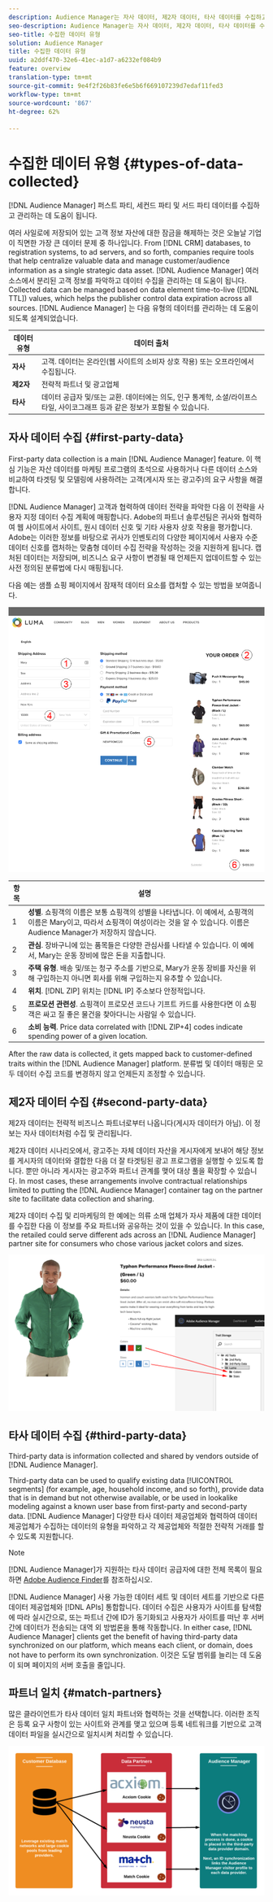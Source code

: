 ```yaml
---
description: Audience Manager는 자사 데이터, 제2자 데이터, 타사 데이터를 수집하고 관리하는 데 도움이 됩니다.
seo-description: Audience Manager는 자사 데이터, 제2자 데이터, 타사 데이터를 수집하고 관리하는 데 도움이 됩니다.
seo-title: 수집한 데이터 유형
solution: Audience Manager
title: 수집한 데이터 유형
uuid: a2ddf470-32e6-41ec-a1d7-a6232ef084b9
feature: overview
translation-type: tm+mt
source-git-commit: 9e4f2f26b83fe6e5b6f669107239d7edaf11fed3
workflow-type: tm+mt
source-wordcount: '867'
ht-degree: 62%

---
```



# 수집한 데이터 유형 {#types-of-data-collected}

[!DNL Audience Manager] 퍼스트 파티, 세컨드 파티 및 서드 파티 데이터를 수집하고 관리하는 데 도움이 됩니다.

여러 사일로에 저장되어 있는 고객 정보 자산에 대한 잠금을 해제하는 것은 오늘날 기업이 직면한 가장 큰 데이터 문제 중 하나입니다. From [!DNL CRM] databases, to registration systems, to ad servers, and so forth, companies require tools that help centralize valuable data and manage customer/audience information as a single strategic data asset. [!DNL Audience Manager] 여러 소스에서 분리된 고객 정보를 파악하고 데이터 수집을 관리하는 데 도움이 됩니다. Collected data can be managed based on data element time-to-live ([!DNL TTL]) values, which helps the publisher control data expiration across all sources. [!DNL Audience Manager] 는 다음 유형의 데이터를 관리하는 데 도움이 되도록 설계되었습니다.

| 데이터 유형 | 데이터 출처 |
|---|---|
| **자사** | 고객. 데이터는 온라인(웹 사이트의 소비자 상호 작용) 또는 오프라인에서 수집됩니다. |
| **제2자** | 전략적 파트너 및 광고업체 |
| **타사** | 데이터 공급자 및/또는 교환. 데이터에는 의도, 인구 통계학, 소셜/라이프스타일, 사이코그래프 등과 같은 정보가 포함될 수 있습니다. |

## 자사 데이터 수집 {#first-party-data}

First-party data collection is a main [!DNL Audience Manager] feature. 이 핵심 기능은 자산 데이터를 마케팅 프로그램의 초석으로 사용하거나 다른 데이터 소스와 비교하여 타겟팅 및 모델링에 사용하려는 고객(게시자 또는 광고주)의 요구 사항을 해결합니다.

[!DNL Audience Manager] 고객과 협력하여 데이터 전략을 파악한 다음 이 전략을 사용자 지정 데이터 수집 계획에 매핑합니다. Adobe의 파트너 솔루션팀은 귀사와 협력하여 웹 사이트에서 사이트, 원시 데이터 신호 및 기타 사용자 상호 작용을 평가합니다. Adobe는 이러한 정보를 바탕으로 귀사가 인벤토리의 다양한 페이지에서 사용자 수준 데이터 신호를 캡처하는 맞춤형 데이터 수집 전략을 작성하는 것을 지원하게 됩니다. 캡처된 데이터는 저장되며, 비즈니스 요구 사항이 변경될 때 언제든지 업데이트할 수 있는 사전 정의된 분류법에 다시 매핑됩니다.

다음 예는 샘플 쇼핑 페이지에서 잠재적 데이터 요소를 캡처할 수 있는 방법을 보여줍니다.

![shopping-cart-data](assets/shopping-cart-data.png)

| 항목 | 설명 |
|---|---|
| 1 | **성별**. 쇼핑객의 이름은 보통 쇼핑객의 성별을 나타냅니다. 이 예에서, 쇼핑객의 이름은 Mary이고, 따라서 쇼핑객이 여성이라는 것을 알 수 있습니다. 이름은 Audience Manager가 저장하지 않습니다. |
| 2 | **관심**. 장바구니에 있는 품목들은 다양한 관심사를 나타낼 수 있습니다. 이 예에서, Mary는 운동 장비에 많은 돈을 지출합니다. |
| 3 | **주택 유형**. 배송 및/또는 청구 주소를 기반으로, Mary가 운동 장비를 자신을 위해 구입하는지 아니면 회사를 위해 구입하는지 유추할 수 있습니다. |
| 4 | **위치**. [!DNL ZIP] 위치는 [!DNL IP] 주소보다 안정적입니다. |
| 5 | **프로모션 관련성**. 쇼핑객이 프로모션 코드나 기프트 카드를 사용한다면 이 쇼핑객은 싸고 질 좋은 물건을 찾아다니는 사람일 수 있습니다. |
| 6 | **소비 능력**. Price data correlated with [!DNL ZIP+4] codes indicate spending power of a given location. |

After the raw data is collected, it gets mapped back to customer-defined traits within the [!DNL Audience Manager] platform. 분류법 및 데이터 매핑은 모두 데이터 수집 코드를 변경하지 않고 언제든지 조정할 수 있습니다.

## 제2자 데이터 수집 {#second-party-data}

제2자 데이터는 전략적 비즈니스 파트너로부터 나옵니다(게시자 데이터가 아님). 이 정보는 자사 데이터처럼 수집 및 관리됩니다.

제2자 데이터 시나리오에서, 광고주는 자체 데이터 자산을 게시자에게 보내어 해당 정보를 게시자의 데이터와 결합한 다음 더 잘 타겟팅된 광고 프로그램을 실행할 수 있도록 합니다. 뿐만 아니라 게시자는 광고주와 파트너 관계를 맺어 대상 풀을 확장할 수 있습니다. In most cases, these arrangements involve contractual relationships limited to putting the [!DNL Audience Manager] container tag on the partner site to facilitate data collection and sharing.

제2자 데이터 수집 및 리마케팅의 한 예에는 의류 소매 업체가 자사 제품에 대한 데이터를 수집한 다음 이 정보를 주요 파트너와 공유하는 것이 있을 수 있습니다. In this case, the retailed could serve different ads across an [!DNL Audience Manager] partner site for consumers who chose various jacket colors and sizes.

![](assets/shopping-cart-traits.png)

## 타사 데이터 수집 {#third-party-data}

Third-party data is information collected and shared by vendors outside of [!DNL Audience Manager].

Third-party data can be used to qualify existing data [!UICONTROL segments] (for example, age, household income, and so forth), provide data that is in demand but not otherwise available, or be used in lookalike modeling against a known user base from first-party and second-party data. [!DNL Audience Manager] 다양한 타사 데이터 제공업체와 협력하여 데이터 제공업체가 수집하는 데이터의 유형을 파악하고 각 제공업체와 적절한 전략적 거래를 할 수 있도록 지원합니다.

>[!NOTE]
>
>[!DNL Audience Manager]가 지원하는 타사 데이터 공급자에 대한 전체 목록이 필요하면 [Adobe Audience Finder](https://www.adobe-audience-finder.com/)를 참조하십시오.

[!DNL Audience Manager] 사용 가능한 데이터 세트 및 데이터 세트를 기반으로 다른 데이터 제공업체와 [!DNL APIs] 통합합니다. 데이터 수집은 사용자가 사이트를 탐색함에 따라 실시간으로, 또는 파트너 간에 ID가 동기화되고 사용자가 사이트를 떠난 후 서버 간에 데이터가 전송되는 대역 외 방법론을 통해 작동합니다. In either case, [!DNL Audience Manager] clients get the benefit of having third-party data synchronized on our platform, which means each client, or domain, does not have to perform its own synchronization. 이것은 도달 범위를 늘리는 데 도움이 되며 페이지의 서버 호출을 줄입니다.

## 파트너 일치 {#match-partners}

많은 클라이언트가 타사 데이터 일치 파트너와 협력하는 것을 선택합니다. 이러한 조직은 등록 요구 사항이 있는 사이트와 관계를 맺고 있으며 등록 네트워크를 기반으로 고객 데이터 파일을 실시간으로 일치시켜 처리할 수 있습니다.

![data-provider-match](assets/data-provider-match.png)
